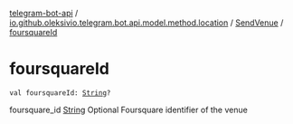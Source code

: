 [telegram-bot-api](../../index.md) / [io.github.oleksivio.telegram.bot.api.model.method.location](../index.md) / [SendVenue](index.md) / [foursquareId](./foursquare-id.md)

# foursquareId

`val foursquareId: `[`String`](https://kotlinlang.org/api/latest/jvm/stdlib/kotlin/-string/index.html)`?`

foursquare_id [String](https://kotlinlang.org/api/latest/jvm/stdlib/kotlin/-string/index.html) Optional Foursquare identifier of the venue

